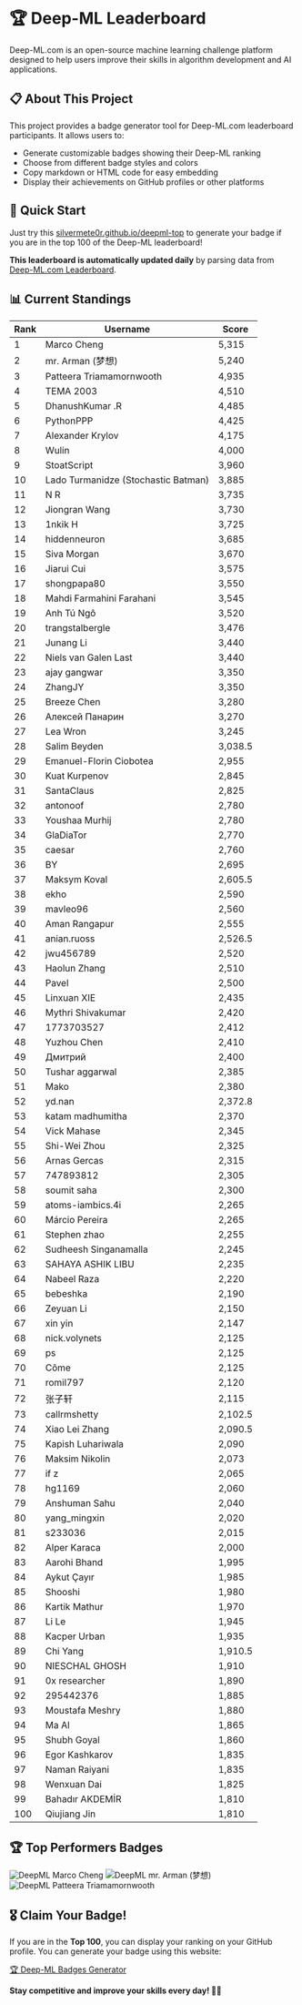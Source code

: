 # 🏆 Deep-ML Leaderboard

Deep-ML.com is an open-source machine learning challenge platform designed to help users improve their skills in algorithm development and AI applications.  

## 📋 About This Project

This project provides a badge generator tool for Deep-ML.com leaderboard participants. It allows users to:
- Generate customizable badges showing their Deep-ML ranking
- Choose from different badge styles and colors
- Copy markdown or HTML code for easy embedding
- Display their achievements on GitHub profiles or other platforms

## 🚀 Quick Start

Just try this [silvermete0r.github.io/deepml-top](https://silvermete0r.github.io/deepml-top) to generate your badge if you are in the top 100 of the Deep-ML leaderboard!

**This leaderboard is automatically updated daily** by parsing data from [Deep-ML.com Leaderboard](https://www.deep-ml.com/leaderboard).  

## 📊 Current Standings  

<!-- LEADERBOARD_START -->
| Rank | Username | Score |
|------|---------|-------|
| 1 | Marco Cheng | 5,315 |
| 2 | mr. Arman (梦想) | 5,240 |
| 3 | Patteera Triamamornwooth | 4,935 |
| 4 | ТЕМА 2003 | 4,510 |
| 5 | DhanushKumar .R | 4,485 |
| 6 | PythonPPP | 4,425 |
| 7 | Alexander Krylov | 4,175 |
| 8 | Wulin | 4,000 |
| 9 | StoatScript | 3,960 |
| 10 | Lado Turmanidze (Stochastic Batman) | 3,885 |
| 11 | N R | 3,735 |
| 12 | Jiongran Wang | 3,730 |
| 13 | 1nkik H | 3,725 |
| 14 | hiddenneuron | 3,685 |
| 15 | Siva Morgan | 3,670 |
| 16 | Jiarui Cui | 3,575 |
| 17 | shongpapa80 | 3,550 |
| 18 | Mahdi Farmahini Farahani | 3,545 |
| 19 | Anh Tú Ngô | 3,520 |
| 20 | trangstalbergle | 3,476 |
| 21 | Junang Li | 3,440 |
| 22 | Niels van Galen Last | 3,440 |
| 23 | ajay gangwar | 3,350 |
| 24 | ZhangJY | 3,350 |
| 25 | Breeze Chen | 3,280 |
| 26 | Алексей Панарин | 3,270 |
| 27 | Lea Wron | 3,245 |
| 28 | Salim Beyden | 3,038.5 |
| 29 | Emanuel-Florin Ciobotea | 2,955 |
| 30 | Kuat Kurpenov | 2,845 |
| 31 | SantaClaus | 2,825 |
| 32 | antonoof | 2,780 |
| 33 | Youshaa Murhij | 2,780 |
| 34 | GlaDiaTor | 2,770 |
| 35 | caesar | 2,760 |
| 36 | BY | 2,695 |
| 37 | Maksym Koval | 2,605.5 |
| 38 | ekho | 2,590 |
| 39 | mavleo96 | 2,560 |
| 40 | Aman Rangapur | 2,555 |
| 41 | anian.ruoss | 2,526.5 |
| 42 | jwu456789 | 2,520 |
| 43 | Haolun Zhang | 2,510 |
| 44 | Pavel | 2,500 |
| 45 | Linxuan XIE | 2,435 |
| 46 | Mythri Shivakumar | 2,420 |
| 47 | 1773703527 | 2,412 |
| 48 | Yuzhou Chen | 2,410 |
| 49 | Дмитрий | 2,400 |
| 50 | Tushar aggarwal | 2,385 |
| 51 | Mako | 2,380 |
| 52 | yd.nan | 2,372.8 |
| 53 | katam madhumitha | 2,370 |
| 54 | Vick Mahase | 2,345 |
| 55 | Shi-Wei Zhou | 2,325 |
| 56 | Arnas Gercas | 2,315 |
| 57 | 747893812 | 2,305 |
| 58 | soumit saha | 2,300 |
| 59 | atoms-iambics.4i | 2,265 |
| 60 | Márcio Pereira | 2,265 |
| 61 | Stephen zhao | 2,255 |
| 62 | Sudheesh Singanamalla | 2,245 |
| 63 | SAHAYA ASHIK LIBU | 2,235 |
| 64 | Nabeel Raza | 2,220 |
| 65 | bebeshka | 2,190 |
| 66 | Zeyuan Li | 2,150 |
| 67 | xin yin | 2,147 |
| 68 | nick.volynets | 2,125 |
| 69 | ps | 2,125 |
| 70 | Côme | 2,125 |
| 71 | romil797 | 2,120 |
| 72 | 张子轩 | 2,115 |
| 73 | callrmshetty | 2,102.5 |
| 74 | Xiao Lei Zhang | 2,090.5 |
| 75 | Kapish Luhariwala | 2,090 |
| 76 | Maksim Nikolin | 2,073 |
| 77 | if z | 2,065 |
| 78 | hg1169 | 2,060 |
| 79 | Anshuman Sahu | 2,040 |
| 80 | yang_mingxin | 2,020 |
| 81 | s233036 | 2,015 |
| 82 | Alper Karaca | 2,000 |
| 83 | Aarohi Bhand | 1,995 |
| 84 | Aykut Çayır | 1,985 |
| 85 | Shooshi | 1,980 |
| 86 | Kartik Mathur | 1,970 |
| 87 | Li Le | 1,945 |
| 88 | Kacper Urban | 1,935 |
| 89 | Chi Yang | 1,910.5 |
| 90 | NIESCHAL GHOSH | 1,910 |
| 91 | 0x researcher | 1,890 |
| 92 | 295442376 | 1,885 |
| 93 | Moustafa Meshry | 1,880 |
| 94 | Ma Al | 1,865 |
| 95 | Shubh Goyal | 1,860 |
| 96 | Egor Kashkarov | 1,835 |
| 97 | Naman Raiyani | 1,835 |
| 98 | Wenxuan Dai | 1,825 |
| 99 | Bahadır AKDEMİR | 1,810 |
| 100 | Qiujiang Jin | 1,810 |
<!-- LEADERBOARD_END -->

## 🏆 Top Performers Badges

<!-- BADGES_START -->
![DeepML Marco Cheng](https://img.shields.io/badge/dynamic/json?url=https%3A%2F%2Fraw.githubusercontent.com%2Fsilvermete0r%2Fdeepml-top%2Fmain%2Fbadges.json&query=%24.4091c1a21900bd2c7d3f4e343acddda1.label&prefix=Rank%20&style=for-the-badge&label=%F0%9F%9A%80%20DeepML&color=blue&link=https%3A%2F%2Fwww.deep-ml.com%2Fleaderboard)
![DeepML mr. Arman (梦想)](https://img.shields.io/badge/dynamic/json?url=https%3A%2F%2Fraw.githubusercontent.com%2Fsilvermete0r%2Fdeepml-top%2Fmain%2Fbadges.json&query=%24.1247b1b5b9cd95e98d7ff7438207406f.label&prefix=Rank%20&style=for-the-badge&label=%F0%9F%9A%80%20DeepML&color=blue&link=https%3A%2F%2Fwww.deep-ml.com%2Fleaderboard)
![DeepML Patteera Triamamornwooth](https://img.shields.io/badge/dynamic/json?url=https%3A%2F%2Fraw.githubusercontent.com%2Fsilvermete0r%2Fdeepml-top%2Fmain%2Fbadges.json&query=%24.0eeb1bc570f4ebaca4c3c1d5794e9de9.label&prefix=Rank%20&style=for-the-badge&label=%F0%9F%9A%80%20DeepML&color=blue&link=https%3A%2F%2Fwww.deep-ml.com%2Fleaderboard)
<!-- BADGES_END -->

## 🎖 Claim Your Badge!  

If you are in the **Top 100**, you can display your ranking on your GitHub profile. You can generate your badge using this website:

[🏆 Deep-ML Badges Generator](https://silvermete0r.github.io/deepml-top/)

**Stay competitive and improve your skills every day! 🚀🔥**